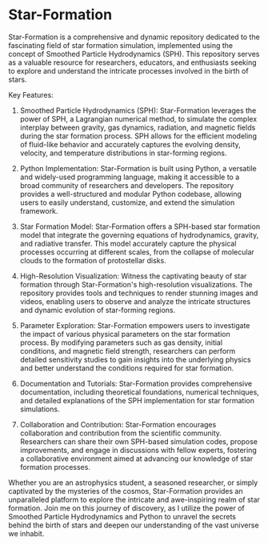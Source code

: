 # Star-Formation

Star-Formation is a comprehensive and dynamic repository dedicated to the fascinating field of star formation simulation, implemented using the concept of Smoothed Particle Hydrodynamics (SPH). This repository serves as a valuable resource for researchers, educators, and enthusiasts seeking to explore and understand the intricate processes involved in the birth of stars.

Key Features:
1. Smoothed Particle Hydrodynamics (SPH): Star-Formation leverages the power of SPH, a Lagrangian numerical method, to simulate the complex interplay between gravity, gas dynamics, radiation, and magnetic fields during the star formation process. SPH allows for the efficient modeling of fluid-like behavior and accurately captures the evolving density, velocity, and temperature distributions in star-forming regions.

2. Python Implementation: Star-Formation is built using Python, a versatile and widely-used programming language, making it accessible to a broad community of researchers and developers. The repository provides a well-structured and modular Python codebase, allowing users to easily understand, customize, and extend the simulation framework.

3. Star Formation Model: Star-Formation offers a SPH-based star formation model that integrate the governing equations of hydrodynamics, gravity, and radiative transfer. This model accurately capture the physical processes occurring at different scales, from the collapse of molecular clouds to the formation of protostellar disks.

4. High-Resolution Visualization: Witness the captivating beauty of star formation through Star-Formation's high-resolution visualizations. The repository provides tools and techniques to render stunning images and videos, enabling users to observe and analyze the intricate structures and dynamic evolution of star-forming regions.

5. Parameter Exploration: Star-Formation empowers users to investigate the impact of various physical parameters on the star formation process. By modifying parameters such as gas density, initial conditions, and magnetic field strength, researchers can perform detailed sensitivity studies to gain insights into the underlying physics and better understand the conditions required for star formation.

6. Documentation and Tutorials: Star-Formation provides comprehensive documentation, including theoretical foundations, numerical techniques, and detailed explanations of the SPH implementation for star formation simulations.

7. Collaboration and Contribution: Star-Formation encourages collaboration and contribution from the scientific community. Researchers can share their own SPH-based simulation codes, propose improvements, and engage in discussions with fellow experts, fostering a collaborative environment aimed at advancing our knowledge of star formation processes.

Whether you are an astrophysics student, a seasoned researcher, or simply captivated by the mysteries of the cosmos, Star-Formation provides an unparalleled platform to explore the intricate and awe-inspiring realm of star formation. Join me on this journey of discovery, as I utilize the power of Smoothed Particle Hydrodynamics and Python to unravel the secrets behind the birth of stars and deepen our understanding of the vast universe we inhabit.
